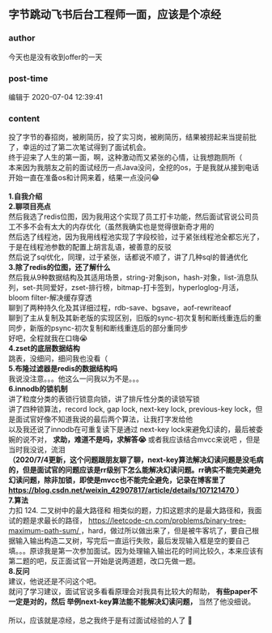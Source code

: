 ## 字节跳动飞书后台工程师一面，应该是个凉经
### author 
今天也是没有收到offer的一天
### post-time 

编辑于  2020-07-04 12:39:41
### content 
<div class="post-topic-des nc-post-content">
 <div>
  投了字节的春招岗，被刷简历，投了实习岗，被刷简历，结果被捞起来当提前批了，幸运的过了第二次笔试得到了面试机会。
 </div>
 <div>
  终于迎来了人生的第一面，啊，这种激动而又紧张的心情，让我想跑厕所（
 </div>
 <div>
  本来因为我朋友之前的面试经历一点Java没问，全挖的os，于是我就从接到电话开始一直在准备os和计网来着，结果一点没问😂
 </div>
 <div>
  <br/>
 </div>
 <div>
  <strong>
   1.自我介绍
  </strong>
 </div>
 <div>
  <strong>
   2.聊项目亮点
  </strong>
 </div>
 <div>
  然后我选了redis位图，因为我用这个实现了员工打卡功能，然后面试官说公司员工不多不会有太大的内存优化（虽然我确实也是觉得很新奇才用的
 </div>
 <div>
  然后选了线程池，因为我用线程池实现了字段校验，过于紧张线程池全都忘光了，于是在线程池参数的配置上胡言乱语，被善意的反驳
 </div>
 <div>
  然后说了sql优化，同理，过于紧张，话都说不顺了，讲了几种sql的普通优化
 </div>
 <div>
  <strong>
   3.除了redis的位图，还了解什么
  </strong>
 </div>
 <div>
  然后我从9种数据结构及其适用场景，string-对象json，hash-对象，list-消息队列，set-共同爱好，zset-排行榜，bitmap-打卡签到，hyperloglog-月活，bloom filter-解决缓存穿透
 </div>
 <div>
  聊到了两种持久化及其详细过程，rdb-save、bgsave，aof-rewriteaof
 </div>
 <div>
  聊到了主从复制及其新老版的实现区别，旧版的sync-初次复制和断线重连后的重同步，新版的psync-初次复制和断线重连后的部分重同步
  <br/>
 </div>
 <div>
  好吧，全程就我在口嗨😭
  <br/>
 </div>
 <div>
  <strong>
   4.zset的底层数据结构
  </strong>
 </div>
 <div>
  跳表，没细问，细问我也没看（
 </div>
 <div>
  <strong>
   5.布隆过滤器是redis的数据结构吗
  </strong>
 </div>
 <div>
  我说没注意。。。他这么一问我以为不是。。。
  <br/>
 </div>
 <div>
  <strong>
   6.innodb的锁机制
  </strong>
 </div>
 <div>
  讲了粒度分类的表锁行锁意向锁，讲了排斥性分类的读锁写锁
  <br/>
 </div>
 <div>
  讲了四种锁算法，record lock, gap lock, next-key lock, previous-key lock，但是面试官好像不知道我说的最后两个算法，让我打字发给他
 </div>
 <div>
  以及我还说了innodb在可重复读下是通过
  <span>
   next-key lock来避免幻读的，最后被委婉的说不对，
   <strong>
    求助，难道不是吗，求解答😭
   </strong>
   或者我应该结合mvcc来说吧
  </span>
  ，但是当时我没说，流泪
 </div>
 <div>
  <strong>
   （2020/7/4更新，这个问题跟朋友聊了聊，next-key算法解决幻读问题是没毛病的，但是面试官的问题应该是rr级别下怎么能解决幻读问题。rr确实不能完美避免幻读问题，除非加锁，即使是mvcc也不能完全避免，记录在博客里了
   <a href="https://blog.csdn.net/weixin_42907817/article/details/107121470" target="_blank">
    https://blog.csdn.net/weixin_42907817/article/details/107121470
   </a>
   <span>
   </span>
   <span>
   </span>
   ）
  </strong>
 </div>
 <div>
  <strong>
   7.算法
  </strong>
 </div>
 <div>
  力扣 124. 二叉树中的最大路径和 相类似的题，力扣这题求的是最大路径和，我面试的题是求最长的路径，
  <a href="https://leetcode-cn.com/problems/binary-tree-maximum-path-sum/" target="_blank">
   https://leetcode-cn.com/problems/binary-tree-maximum-path-sum/
  </a>
  ，hard，做过所以做出来了，但是被牛客坑了，要自己根据输入输出构造二叉树，写完后一直运行失败，最后发现输入框是空的要自己填。。。原谅我是第一次参加面试。因为处理输入输出花的时间比较久，本来应该有第二题的吧，反正面试官一开始是说两道题，改口先做一题。
 </div>
 <div>
  <strong>
   8.反问
  </strong>
 </div>
 <div>
  建议，他说还是不问这个吧。
 </div>
 <div>
  就问了学习建议，面试官说多看看原理会对我具有比较大的帮助，
  <strong>
   有些paper不一定是对的，然后
  </strong>
  <strong>
   举例next-key算法能不能解决幻读问题，
  </strong>
  当然了他没细说。
 </div>
 <div>
  <br/>
 </div>
 <div>
  所以，应该就是凉经，总之我终于是有过面试经验的人了
  <span>
   🤣
  </span>
 </div>
</div>
